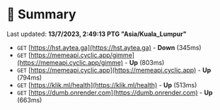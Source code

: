 # 📖 Summary
Last updated: **13/7/2023, 2:49:13 PTG "Asia/Kuala_Lumpur"**

- `GET` [https://hst.aytea.ga](https://hst.aytea.ga) - **Down** (345ms)
- `GET` [https://memeapi.cyclic.app/gimme](https://memeapi.cyclic.app/gimme) - **Up** (803ms)
- `GET` [https://memeapi.cyclic.app](https://memeapi.cyclic.app) - **Up** (794ms)
- `GET` [https://klik.ml/health](https://klik.ml/health) - **Up** (513ms)
- `GET` [https://dumb.onrender.com](https://dumb.onrender.com) - **Up** (663ms)
